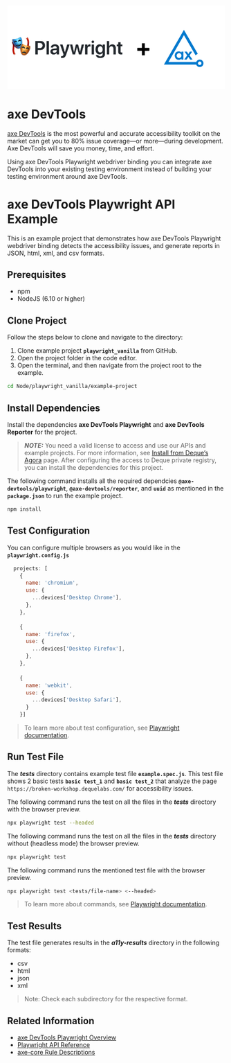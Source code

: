 ![logo](./docs/logo.png)

# axe DevTools

[axe DevTools](https://www.deque.com/axe/devtools/) is the most powerful and accurate accessibility toolkit on the market can get you to 80% issue coverage—or more—during development. Axe DevTools will save you money, time, and effort.

Using axe DevTools Playwright webdriver binding you can integrate axe DevTools into your existing testing environment instead of building your testing environment around axe DevTools.

# axe DevTools Playwright API Example

This is an example project that demonstrates how axe DevTools Playwright webdriver binding detects the accessibility issues, and generate reports in JSON, html, xml, and csv formats.

## Prerequisites
- npm
- NodeJS (6.10 or higher)

## Clone Project

Follow the steps below to clone and navigate to the directory:
1. Clone example project **`playwright_vanilla`** from GitHub.
2. Open the project folder in the code editor.
3. Open the terminal, and then navigate from the project root to the example.

```sh
cd Node/playwright_vanilla/example-project
```

## Install Dependencies

Install the dependencies **axe DevTools Playwright** and **axe DevTools Reporter** for the project.

> **_NOTE:_**
>You need a valid license to access and use our APIs and example projects. For more information, see [Install from Deque’s Agora](https://docs.deque.com/devtools-html/4.0.0/en/node-pl-install-agora) page. After configuring the access to Deque private registry, you can install the dependencies for this project.

The following command installs all the required dependcies **`@axe-devtools/playwright`**, **`@axe-devtools/reporter`**, and **`uuid`** as mentioned in the **`package.json`** to run the example project.

```sh
npm install
```

## Test Configuration

You can configure multiple browsers as you would like in the **`playwright.config.js`**

```js
  projects: [
    {
      name: 'chromium',
      use: {
        ...devices['Desktop Chrome'],
      },
    },

    {
      name: 'firefox',
      use: {
        ...devices['Desktop Firefox'],
      },
    },

    {
      name: 'webkit',
      use: {
        ...devices['Desktop Safari'],
      }
    }]
```

>To learn more about test configuration, see [Playwright documentation](https://playwright.dev/docs/test-configuration).

## Run Test File

The **_tests_** directory contains example test file **`example.spec.js`**. This test file shows 2 basic tests **`basic test_1`** and **`basic test_2`** that analyze the page `https://broken-workshop.dequelabs.com/` for accessibility issues.

The following command runs the test on all the files in the **_tests_** directory with the browser preview.

```sh
npx playwright test --headed
```

The following command runs the test on all the files in the **_tests_** directory without (headless mode) the browser preview.

```sh
npx playwright test
```

The following command runs the mentioned test file with the browser preview.

```sh
npx playwright test <tests/file-name> <--headed>
```

>To learn more about commands, see [Playwright documentation](https://playwright.dev/docs/test-cli).

## Test Results

The test file generates results in the **_a11y-results_** directory in the following formats:
- csv
- html
- json
- xml

>Note: Check each subdirectory for the respective format.

## Related Information

- [axe DevTools Playwright Overview](https://docs.deque.com/devtools-html/4.0.0/en/node-pl-overview)
- [Playwright API Reference](https://docs.deque.com/devtools-html/4.0.0/en/node-pl-ref-overview)
- [axe-core Rule Descriptions](https://github.com/dequelabs/axe-core/blob/master/doc/rule-descriptions.md)

